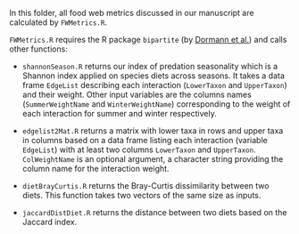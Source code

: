 In this folder, all food web metrics discussed in our manuscript are calculated by `FWMetrics.R`.

`FWMetrics.R` requires the R package `bipartite` (by [Dormann et al.](https://cran.r-project.org/web/packages/bipartite/bipartite.pdf)) and calls other functions:

* `shannonSeason.R` returns our index of predation seasonality which is a Shannon index applied on species diets across seasons. It takes a data frame `EdgeList` describing each interaction (`LowerTaxon` and `UpperTaxon`) and their weight. Other input variables are the columns names (`SummerWeightName` and `WinterWeightName`) corresponding to the weight of each interaction for summer and winter respectively.

* `edgelist2Mat.R` returns a matrix with lower taxa in rows and upper taxa in columns based on a data frame listing each interaction (variable `EdgeList`) with at least two columns `LowerTaxon` and `UpperTaxon`. `ColWeightName` is an optional argument, a character string providing the column name for the interaction weight.

* `dietBrayCurtis.R` returns the Bray-Curtis dissimilarity between two diets. This function takes two vectors of the same size as inputs.

* `jaccardDistDiet.R` returns the distance between two diets based on the Jaccard index.
